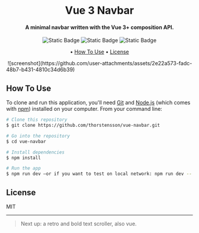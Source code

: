 
<h1 align="center">
  <br>
  Vue 3 Navbar
  <br>
</h1>

<h4 align="center">A minimal navbar written with the Vue 3+ composition API.</h4>

<p align="center">
<img alt="Static Badge" src="https://img.shields.io/badge/vue_v_3.4.27-vite_5.4.8-green">
<img alt="Static Badge" src="https://img.shields.io/badge/dependencies-relatively_up_to_date-orange">
<img alt="Static Badge" src="https://img.shields.io/badge/composition_api-script_setup-blue">
</p>

<p align="center">•
  <a href="#how-to-use">How To Use</a> •
  <a href="#license">License</a>
</p>
<img align="center">
![screenshot](https://github.com/user-attachments/assets/2e22a573-fadc-48b7-b431-4810c34d6b39)
</img>

## How To Use

To clone and run this application, you'll need [Git](https://git-scm.com) and [Node.js](https://nodejs.org/en/download/) (which comes with [npm](http://npmjs.com)) installed on your computer. From your command line:

```bash
# Clone this repository
$ git clone https://github.com/thorstensson/vue-navbar.git

# Go into the repository
$ cd vue-navbar

# Install dependencies
$ npm install

# Run the app
$ npm run dev —or if you want to test on local network: npm run dev -- --host
```
## License

MIT

---

> Next up: a retro and bold text scroller, also vue.


